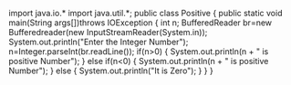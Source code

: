 import java.io.*
import java.util.*;
public class Positive
{
public static void main(String args[])throws IOException
{
int n;
BufferedReader br=new Bufferedreader(new InputStreamReader(System.in));
System.out.println("Enter the Integer Number");
n=Integer.parseInt(br.readLine());
if(n>0)
{
System.out.println(n + " is positive Number");
}
else if(n<0)
{
System.out.println(n + " is positive Number");
}
else
{
System.out.println("It is Zero");
}
}
}
